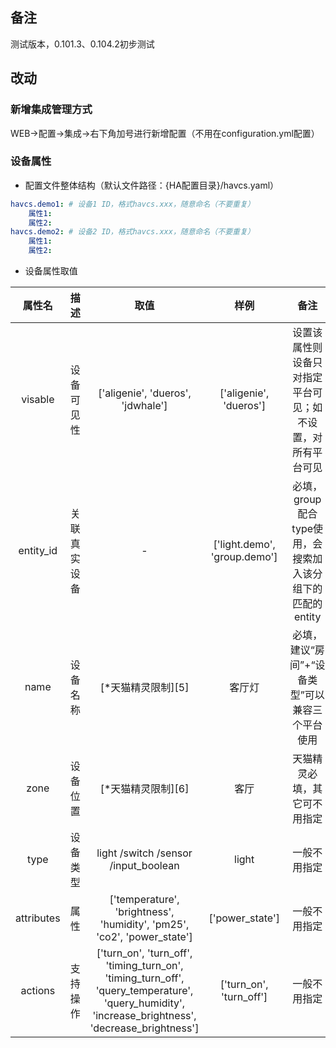 ## 备注
测试版本，0.101.3、0.104.2初步测试
## 改动
### 新增集成管理方式
WEB->配置->集成->右下角加号进行新增配置（不用在configuration.yml配置）

### 设备属性
- 配置文件整体结构（默认文件路径：{HA配置目录}/havcs.yaml）
```yaml
havcs.demo1: # 设备1 ID，格式havcs.xxx，随意命名（不要重复）
    属性1:
    属性2:
havcs.demo2: # 设备2 ID，格式havcs.xxx，随意命名（不要重复）
    属性1:
    属性2:
```
- 设备属性取值

| 属性名 | 描述 | 取值 | 样例 | 备注 |
| :-: | :-: | :-: | :-: | :-: |
| visable | 设备可见性 | ['aligenie', 'dueros', 'jdwhale'] | ['aligenie', 'dueros'] | 设置该属性则设备只对指定平台可见；如不设置，对所有平台可见 |
| entity_id | 关联真实设备 | - | ['light.demo', 'group.demo'] | 必填，group配合type使用，会搜索加入该分组下的匹配的entity |
| name | 设备名称 | [*天猫精灵限制][5] | 客厅灯 | 必填，建议“房间”+“设备类型”可以兼容三个平台使用 |
| zone | 设备位置| [*天猫精灵限制][6] | 客厅 | 天猫精灵必填，其它可不用指定 |
| type | 设备类型 | light /switch /sensor /input_boolean | light | 一般不用指定 |
| attributes | 属性 | ['temperature', 'brightness', 'humidity', 'pm25', 'co2', 'power_state'] | ['power_state'] | 一般不用指定 |
| actions | 支持操作 | ['turn_on', 'turn_off', 'timing_turn_on', 'timing_turn_off', 'query_temperature', 'query_humidity', 'increase_brightness', 'decrease_brightness'] | ['turn_on', 'turn_off'] | 一般不用指定 |